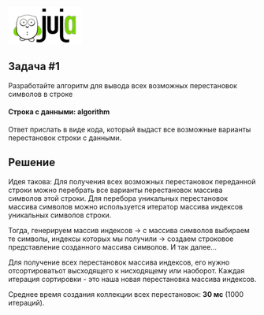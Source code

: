 [![JuJa](logo-juja.png)](https://juja.com.ua)

## Задача #1

Разработайте алгоритм для вывода всех возможных перестановок
символов в строке

#### Строка с данными: algorithm

Ответ прислать в виде кода, который выдаст все возможные варианты
перестановок строки с данными.


## Решение

Идея такова: 
Для получения всех возможных перестановок переданной строки можно 
перебрать все варианты перестановок массива символов этой строки. 
Для перебора уникальных перестановок массива символов можно
используется итератор массива индексов уникальных символов строки.

Тогда, генерируем массив индексов -> с массива символов выбираем 
те символы, индексы которых мы получили -> создаем строковое 
представление созданного массива символов. И так далее...

Для получение всех перестановок массива индексов, его нужно 
отсортироватьот высходящего к нисходящему или наоборот. 
Каждая итерация сортировки - это наша новая перестановка 
массива индексов.

Среднее время создания коллекции всех перестановок: **30 мс** (1000 итераций).
